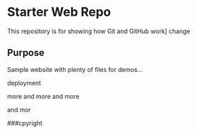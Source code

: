 # Starter Web Repo

This repository is for showing how Git and GitHub work]
change

## Purpose

Sample website with plenty of files for demos...

deployment

more 
and more 
and more

and mor

###cpyright